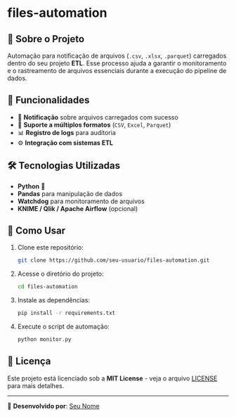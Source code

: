 # files-automation

## 📌 Sobre o Projeto
Automação para notificação de arquivos (`.csv`, `.xlsx`, `.parquet`) carregados dentro do seu projeto **ETL**. Esse processo ajuda a garantir o monitoramento e o rastreamento de arquivos essenciais durante a execução do pipeline de dados.

## 🚀 Funcionalidades
- 🔔 **Notificação** sobre arquivos carregados com sucesso
- 📂 **Suporte a múltiplos formatos** (`CSV`, `Excel`, `Parquet`)
- 📊 **Registro de logs** para auditoria
- ⚙️ **Integração com sistemas ETL**

## 🛠️ Tecnologias Utilizadas
- **Python** 🐍
- **Pandas** para manipulação de dados
- **Watchdog** para monitoramento de arquivos
- **KNIME / Qlik / Apache Airflow** (opcional)

## 🎯 Como Usar
1. Clone este repositório:
   ```bash
   git clone https://github.com/seu-usuario/files-automation.git
   ```
2. Acesse o diretório do projeto:
   ```bash
   cd files-automation
   ```
3. Instale as dependências:
   ```bash
   pip install -r requirements.txt
   ```
4. Execute o script de automação:
   ```bash
   python monitor.py
   ```

## 📄 Licença
Este projeto está licenciado sob a **MIT License** - veja o arquivo [LICENSE](LICENSE) para mais detalhes.

---
📌 **Desenvolvido por**: [Seu Nome](https://github.com/seu-usuario)
